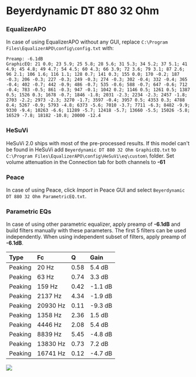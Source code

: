 # Beyerdynamic DT 880 32 Ohm

### EqualizerAPO
In case of using EqualizerAPO without any GUI, replace `C:\Program Files\EqualizerAPO\config\config.txt`
with:
```
Preamp: -6.1dB
GraphicEQ: 21 0.0; 23 5.9; 25 5.8; 28 5.6; 31 5.3; 34 5.2; 37 5.1; 41 4.9; 45 4.8; 49 4.7; 54 4.5; 60 4.3; 66 3.9; 72 3.6; 79 3.1; 87 2.6; 96 2.1; 106 1.6; 116 1.1; 128 0.7; 141 0.3; 155 0.0; 170 -0.2; 187 -0.3; 206 -0.3; 227 -0.3; 249 -0.3; 274 -0.3; 302 -0.4; 332 -0.4; 365 -0.4; 402 -0.7; 442 -0.9; 486 -0.7; 535 -0.6; 588 -0.7; 647 -0.6; 712 -0.4; 783 -0.5; 861 -0.3; 947 -0.1; 1042 0.2; 1146 0.5; 1261 0.5; 1387 0.5; 1526 0.3; 1678 -0.7; 1846 -1.8; 2031 -2.3; 2234 -2.3; 2457 -1.8; 2703 -2.2; 2973 -2.3; 3270 -1.7; 3597 -0.4; 3957 0.5; 4353 0.3; 4788 0.4; 5267 -0.9; 5793 -4.8; 6373 -5.6; 7010 -3.7; 7711 -6.3; 8482 -9.9; 9330 -9.4; 10263 -6.6; 11289 -5.7; 12418 -5.7; 13660 -5.5; 15026 -5.8; 16529 -7.8; 18182 -10.8; 20000 -12.4
```

### HeSuVi
HeSuVi 2.0 ships with most of the pre-processed results. If this model can't be found in HeSuVi add
`Beyerdynamic DT 880 32 Ohm GraphicEQ.txt` to `C:\Program Files\EqualizerAPO\config\HeSuVi\eq\custom\` folder.
Set volume attenuation in the Connection tab for both channels to **-61**

### Peace
In case of using Peace, click *Import* in Peace GUI and select `Beyerdynamic DT 880 32 Ohm ParametricEQ.txt`.

### Parametric EQs
In case of using other parametric equalizer, apply preamp of **-6.1dB** and build filters manually
with these parameters. The first 5 filters can be used independently.
When using independent subset of filters, apply preamp of **-6.1dB**.

| Type    | Fc       |    Q | Gain    |
|:--------|:---------|:-----|:--------|
| Peaking | 20 Hz    | 0.58 | 5.4 dB  |
| Peaking | 63 Hz    | 0.74 | 3.3 dB  |
| Peaking | 159 Hz   | 0.42 | -1.1 dB |
| Peaking | 2137 Hz  | 4.34 | -1.9 dB |
| Peaking | 20930 Hz | 0.11 | -9.3 dB |
| Peaking | 1358 Hz  | 2.36 | 1.5 dB  |
| Peaking | 4446 Hz  | 2.08 | 5.4 dB  |
| Peaking | 8839 Hz  | 5.45 | -4.8 dB |
| Peaking | 13830 Hz | 0.73 | 7.2 dB  |
| Peaking | 16741 Hz | 0.12 | -4.7 dB |

![](https://raw.githubusercontent.com/jaakkopasanen/AutoEq/master/results/rtings/avg/Beyerdynamic%20DT%20880%2032%20Ohm/Beyerdynamic%20DT%20880%2032%20Ohm.png)